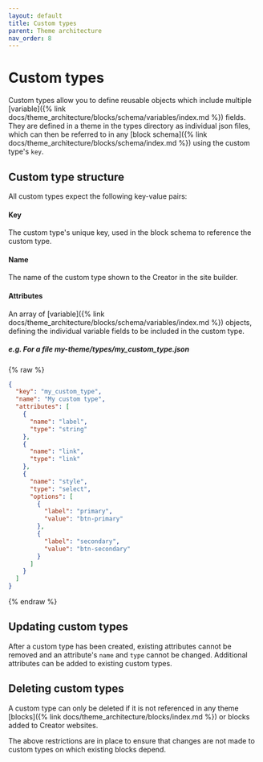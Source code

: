 ```yaml
---
layout: default
title: Custom types
parent: Theme architecture
nav_order: 8
---
```


# Custom types

Custom types allow you to define reusable objects which include multiple [variable]({% link docs/theme_architecture/blocks/schema/variables/index.md %}) fields.
They are defined in a theme in the types directory as individual json files, which can then be referred to in any [block schema]({% link docs/theme_architecture/blocks/schema/index.md %}) using the custom type's `key`. 

## Custom type structure
All custom types expect the following key-value pairs:

#### Key
The custom type's unique key, used in the block schema to reference the custom type.

#### Name
The name of the custom type shown to the Creator in the site builder.

#### Attributes
An array of [variable]({% link docs/theme_architecture/blocks/schema/variables/index.md %}) objects, defining the individual variable fields to be included in the custom type.


##### e.g. For a file my-theme/types/my_custom_type.json
{% raw %}
```json
{
  "key": "my_custom_type",
  "name": "My custom type",
  "attributes": [
    {
      "name": "label",
      "type": "string"
    },
	{
      "name": "link",
      "type": "link"
    },
    {
      "name": "style",
      "type": "select",
      "options": [
        {
          "label": "primary",
          "value": "btn-primary"
        },
        {
          "label": "secondary",
          "value": "btn-secondary"
        }
      ]
    }
  ]
}
```
{% endraw %}

## Updating custom types
After a custom type has been created, existing attributes cannot be removed and an attribute's `name` and `type` cannot be changed. Additional attributes can be added to existing custom types.

## Deleting custom types
A custom type can only be deleted if it is not referenced in any theme [blocks]({% link docs/theme_architecture/blocks/index.md %}) or blocks added to Creator websites.

The above restrictions are in place to ensure that changes are not made to custom types on which existing blocks depend.